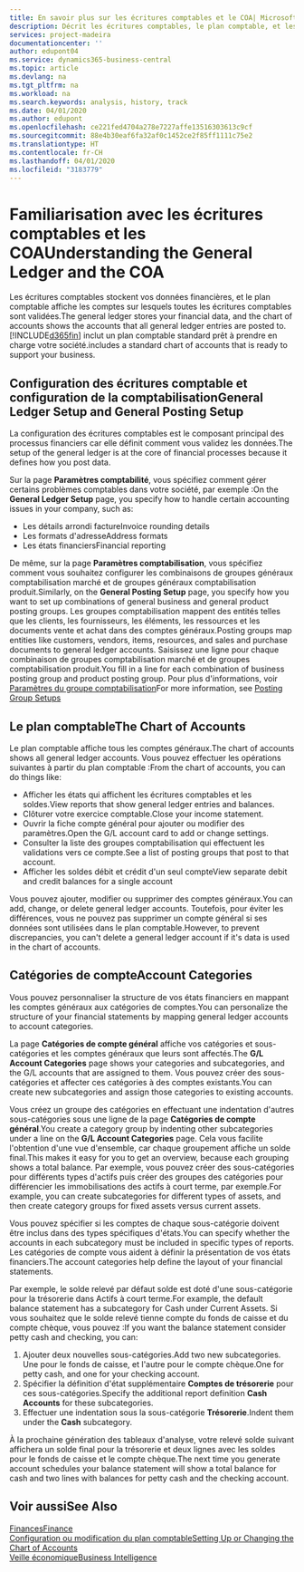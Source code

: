 ```yaml
---
title: En savoir plus sur les écritures comptables et le COA| Microsoft Docs
description: Décrit les écritures comptables, le plan comptable, et les catégories de compte.
services: project-madeira
documentationcenter: ''
author: edupont04
ms.service: dynamics365-business-central
ms.topic: article
ms.devlang: na
ms.tgt_pltfrm: na
ms.workload: na
ms.search.keywords: analysis, history, track
ms.date: 04/01/2020
ms.author: edupont
ms.openlocfilehash: ce221fed4704a278e7227affe13516303613c9cf
ms.sourcegitcommit: 88e4b30eaf6fa32af0c1452ce2f85ff1111c75e2
ms.translationtype: HT
ms.contentlocale: fr-CH
ms.lasthandoff: 04/01/2020
ms.locfileid: "3183779"
---
```

# <a name="understanding-the-general-ledger-and-the-coa"></a><span data-ttu-id="655c3-103">Familiarisation avec les écritures comptables et les COA</span><span class="sxs-lookup"><span data-stu-id="655c3-103">Understanding the General Ledger and the COA</span></span>
<span data-ttu-id="655c3-104">Les écritures comptables stockent vos données financières, et le plan comptable affiche les comptes sur lesquels toutes les écritures comptables sont validées.</span><span class="sxs-lookup"><span data-stu-id="655c3-104">The general ledger stores your financial data, and the chart of accounts shows the accounts that all general ledger entries are posted to.</span></span> [!INCLUDE[d365fin](includes/d365fin_md.md)] <span data-ttu-id="655c3-105">inclut un plan comptable standard prêt à prendre en charge votre société.</span><span class="sxs-lookup"><span data-stu-id="655c3-105">includes a standard chart of accounts that is ready to support your business.</span></span>

## <a name="general-ledger-setup-and-general-posting-setup"></a><span data-ttu-id="655c3-106">Configuration des écritures comptable et configuration de la comptabilisation</span><span class="sxs-lookup"><span data-stu-id="655c3-106">General Ledger Setup and General Posting Setup</span></span>
<span data-ttu-id="655c3-107">La configuration des écritures comptables est le composant principal des processus financiers car elle définit comment vous validez les données.</span><span class="sxs-lookup"><span data-stu-id="655c3-107">The setup of the general ledger is at the core of financial processes because it defines how you post data.</span></span>  

<span data-ttu-id="655c3-108">Sur la page **Paramètres comptabilité**, vous spécifiez comment gérer certains problèmes comptables dans votre société, par exemple :</span><span class="sxs-lookup"><span data-stu-id="655c3-108">On the **General Ledger Setup** page, you specify how to handle certain accounting issues in your company, such as:</span></span>  

* <span data-ttu-id="655c3-109">Les détails arrondi facture</span><span class="sxs-lookup"><span data-stu-id="655c3-109">Invoice rounding details</span></span>  
* <span data-ttu-id="655c3-110">Les formats d'adresse</span><span class="sxs-lookup"><span data-stu-id="655c3-110">Address formats</span></span>  
* <span data-ttu-id="655c3-111">Les états financiers</span><span class="sxs-lookup"><span data-stu-id="655c3-111">Financial reporting</span></span>  

<span data-ttu-id="655c3-112">De même, sur la page **Paramètres comptabilisation**, vous spécifiez comment vous souhaitez configurer les combinaisons de groupes généraux comptabilisation marché et de groupes généraux comptabilisation produit.</span><span class="sxs-lookup"><span data-stu-id="655c3-112">Similarly, on the **General Posting Setup** page, you specify how you want to set up combinations of general business and general product posting groups.</span></span> <span data-ttu-id="655c3-113">Les groupes comptabilisation mappent des entités telles que les clients, les fournisseurs, les éléments, les ressources et les documents vente et achat dans des comptes généraux.</span><span class="sxs-lookup"><span data-stu-id="655c3-113">Posting groups map entities like customers, vendors, items, resources, and sales and purchase documents to general ledger accounts.</span></span> <span data-ttu-id="655c3-114">Saisissez une ligne pour chaque combinaison de groupes comptabilisation marché et de groupes comptabilisation produit.</span><span class="sxs-lookup"><span data-stu-id="655c3-114">You fill in a line for each combination of business posting group and product posting group.</span></span> <span data-ttu-id="655c3-115">Pour plus d'informations, voir [Paramètres du groupe comptabilisation](finance-posting-groups.md)</span><span class="sxs-lookup"><span data-stu-id="655c3-115">For more information, see [Posting Group Setups](finance-posting-groups.md)</span></span>  

## <a name="the-chart-of-accounts"></a><span data-ttu-id="655c3-116">Le plan comptable</span><span class="sxs-lookup"><span data-stu-id="655c3-116">The Chart of Accounts</span></span>
<span data-ttu-id="655c3-117">Le plan comptable affiche tous les comptes généraux.</span><span class="sxs-lookup"><span data-stu-id="655c3-117">The chart of accounts shows all general ledger accounts.</span></span> <span data-ttu-id="655c3-118">Vous pouvez effectuer les opérations suivantes à partir du plan comptable :</span><span class="sxs-lookup"><span data-stu-id="655c3-118">From the chart of accounts, you can do things like:</span></span>  

* <span data-ttu-id="655c3-119">Afficher les états qui affichent les écritures comptables et les soldes.</span><span class="sxs-lookup"><span data-stu-id="655c3-119">View reports that show general ledger entries and balances.</span></span>  
* <span data-ttu-id="655c3-120">Clôturer votre exercice comptable.</span><span class="sxs-lookup"><span data-stu-id="655c3-120">Close your income statement.</span></span>  
* <span data-ttu-id="655c3-121">Ouvrir la fiche compte général pour ajouter ou modifier des paramètres.</span><span class="sxs-lookup"><span data-stu-id="655c3-121">Open the G/L account card to add or change settings.</span></span>  
* <span data-ttu-id="655c3-122">Consulter la liste des groupes comptabilisation qui effectuent les validations vers ce compte.</span><span class="sxs-lookup"><span data-stu-id="655c3-122">See a list of posting groups that post to that account.</span></span>
* <span data-ttu-id="655c3-123">Afficher les soldes débit et crédit d'un seul compte</span><span class="sxs-lookup"><span data-stu-id="655c3-123">View separate debit and credit balances for a single account</span></span>  

<span data-ttu-id="655c3-124">Vous pouvez ajouter, modifier ou supprimer des comptes généraux.</span><span class="sxs-lookup"><span data-stu-id="655c3-124">You can add, change, or delete general ledger accounts.</span></span> <span data-ttu-id="655c3-125">Toutefois, pour éviter les différences, vous ne pouvez pas supprimer un compte général si ses données sont utilisées dans le plan comptable.</span><span class="sxs-lookup"><span data-stu-id="655c3-125">However, to prevent discrepancies, you can't delete a general ledger account if it's data is used in the chart of accounts.</span></span>  

## <a name="account-categories"></a><span data-ttu-id="655c3-126">Catégories de compte</span><span class="sxs-lookup"><span data-stu-id="655c3-126">Account Categories</span></span>
<span data-ttu-id="655c3-127">Vous pouvez personnaliser la structure de vos états financiers en mappant les comptes généraux aux catégories de comptes.</span><span class="sxs-lookup"><span data-stu-id="655c3-127">You can personalize the structure of your financial statements by mapping general ledger accounts to account categories.</span></span>  

<span data-ttu-id="655c3-128">La page **Catégories de compte général** affiche vos catégories et sous-catégories et les comptes généraux que leurs sont affectés.</span><span class="sxs-lookup"><span data-stu-id="655c3-128">The **G/L Account Categories** page shows your categories and subcategories, and the G/L accounts that are assigned to them.</span></span> <span data-ttu-id="655c3-129">Vous pouvez créer des sous-catégories et affecter ces catégories à des comptes existants.</span><span class="sxs-lookup"><span data-stu-id="655c3-129">You can create new subcategories and assign those categories to existing accounts.</span></span>  

<span data-ttu-id="655c3-130">Vous créez un groupe des catégories en effectuant une indentation d'autres sous-catégories sous une ligne de la page **Catégories de compte général**.</span><span class="sxs-lookup"><span data-stu-id="655c3-130">You create a category group by indenting other subcategories under a line on the **G/L Account Categories** page.</span></span> <span data-ttu-id="655c3-131">Cela vous facilite l'obtention d'une vue d'ensemble, car chaque groupement affiche un solde final.</span><span class="sxs-lookup"><span data-stu-id="655c3-131">This makes it easy for you to get an overview, because each grouping shows a total balance.</span></span> <span data-ttu-id="655c3-132">Par exemple, vous pouvez créer des sous-catégories pour différents types d'actifs puis créer des groupes des catégories pour différencier les immobilisations des actifs à court terme, par exemple.</span><span class="sxs-lookup"><span data-stu-id="655c3-132">For example, you can create subcategories for different types of assets, and then create category groups for fixed assets versus current assets.</span></span>  

<span data-ttu-id="655c3-133">Vous pouvez spécifier si les comptes de chaque sous-catégorie doivent être inclus dans des types spécifiques d'états.</span><span class="sxs-lookup"><span data-stu-id="655c3-133">You can specify whether the accounts in each subcategory must be included in specific types of reports.</span></span> <span data-ttu-id="655c3-134">Les catégories de compte vous aident à définir la présentation de vos états financiers.</span><span class="sxs-lookup"><span data-stu-id="655c3-134">The account categories help define the layout of your financial statements.</span></span>  

<span data-ttu-id="655c3-135">Par exemple, le solde relevé par défaut solde est doté d'une sous-catégorie pour la trésorerie dans Actifs à court terme.</span><span class="sxs-lookup"><span data-stu-id="655c3-135">For example, the default balance statement has a subcategory for Cash under Current Assets.</span></span> <span data-ttu-id="655c3-136">Si vous souhaitez que le solde relevé tienne compte du fonds de caisse et du compte chèque, vous pouvez :</span><span class="sxs-lookup"><span data-stu-id="655c3-136">If you want the balance statement consider petty cash and checking, you can:</span></span>  

1. <span data-ttu-id="655c3-137">Ajouter deux nouvelles sous-catégories.</span><span class="sxs-lookup"><span data-stu-id="655c3-137">Add two new subcategories.</span></span> <span data-ttu-id="655c3-138">Une pour le fonds de caisse, et l'autre pour le compte chèque.</span><span class="sxs-lookup"><span data-stu-id="655c3-138">One for petty cash, and one for your checking account.</span></span>  
2. <span data-ttu-id="655c3-139">Spécifier la définition d'état supplémentaire **Comptes de trésorerie** pour ces sous-catégories.</span><span class="sxs-lookup"><span data-stu-id="655c3-139">Specify the additional report definition **Cash Accounts** for these subcategories.</span></span>  
3. <span data-ttu-id="655c3-140">Effectuer une indentation sous la sous-catégorie **Trésorerie**.</span><span class="sxs-lookup"><span data-stu-id="655c3-140">Indent them under the **Cash** subcategory.</span></span>  

<span data-ttu-id="655c3-141">À la prochaine génération des tableaux d'analyse, votre relevé solde suivant affichera un solde final pour la trésorerie et deux lignes avec les soldes pour le fonds de caisse et le compte chèque.</span><span class="sxs-lookup"><span data-stu-id="655c3-141">The next time you generate account schedules your balance statement will show a total balance for cash and two lines with balances for petty cash and the checking account.</span></span>  

## <a name="see-also"></a><span data-ttu-id="655c3-142">Voir aussi</span><span class="sxs-lookup"><span data-stu-id="655c3-142">See Also</span></span>
[<span data-ttu-id="655c3-143">Finances</span><span class="sxs-lookup"><span data-stu-id="655c3-143">Finance</span></span>](finance.md)  
[<span data-ttu-id="655c3-144">Configuration ou modification du plan comptable</span><span class="sxs-lookup"><span data-stu-id="655c3-144">Setting Up or Changing the Chart of Accounts</span></span>](finance-setup-chart-accounts.md)  
[<span data-ttu-id="655c3-145">Veille économique</span><span class="sxs-lookup"><span data-stu-id="655c3-145">Business Intelligence</span></span>](bi.md)  
